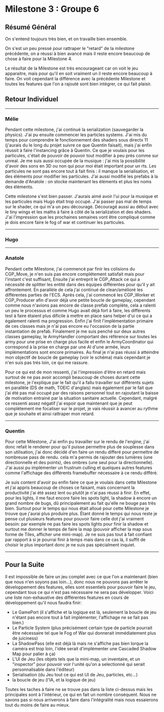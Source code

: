 # Milestone 3 : Groupe 6

## Résumé Général

On s'entend toujours très bien, et on travaille bien ensemble.

On s'est un peu pressé pour rattraper le "retard" de la milestone précédente, on a réussi à bien avancé mais il reste encore beaucoup de chose à faire pour la Milestone 4.

Le résultat de la Milestone est très encourageant car on voit le jeu apparaitre, mais pour qu'il en soit vraiment un il reste encore beaucoup à faire.
On voit cependant la différence avec la précédente Milestone et toutes les features que l'on a rajouté sont bien intégrer, ce qui fait plaisir.

## Retour Individuel

___

### Mélie

Pendant cette milestone, j'ai continué la serialization (sauvegarder la physics).
J'ai pu ensuite commencer les particles systems.
J'ai mis du temps pour comprendre le fonctionnement des shaders sous directx 11 (j'aurais du le long du projet suivre ce que Quentin faisait), mais j'ai enfin réussit à faire l'instancing grâce à Quentin.
Ce que je voulais pour les particules, c'était de pouvoir de pouvoir tout modifier à peu près comme sur unreal.
Je me suis aussi occupée de la musique : j'ai mis la possibilité d'avoir des sons en 3D ou non qui pour moi était important pour un rts.
Les particules ne sont pas encore tout à fait finis : il manque la serialisation, et des éléments pour modifier les particules.
J'ai aussi modifié les prefabs à la demande d'Anatole : on stocke maintenant les éléments et plus les noms des éléments.

Cette milestone s'est bien passer. J'aurais aimé avoir l'ui pour la musique et les particules mais Hugo était trop occupé.
J'ai passer pas mal de temps sur le shader, ce qui m'a un peu découragé. Découragé aussi au début avec le tiny wings et les maths à faire à côté de la serialization et des shaders.
J'ai l'impression que les prochaines semaines vont être compliqué comme je dois encore faire le fog of war et continuer les particules.

___

### Hugo

___

### Anatole

Pendant cette Milestone, j'ai commencé par finir les colisions du CGP_Move, je n'en suis pas encore complétement satisfait mais pour l'instant c'est suffisant, Ensuite j'ai entreprit le CGP_Attack ce qui a nécessité de splitter les entité dans des équipes différentes pour qu'il y ait affrontement. En parallèle de cela j'ai continué de clean/amélioré les différentes parties de l'ECS. Après cela, j'ai commencé les CGP_Worker et CGP_Producer afin d'avoir déjà une petite boucle de gameplay, cependant comme nous n'avions pas encore de classe prefab complète, cela a ralenti un peu le processus et comme Hugo avait déjà fort à faire, les différents test à faire étaient plus dificile à mettre en place sans helper d'ui ce qui a également ralenti ma progression. Enfin j'ai finit l'implémentation primaire de ces classes mais je n'ai pas encore eu l'occasion de la partie instantiation de prefab. Finalement je me suis penché sur deux autres classes gameplay, le ArmyHandler comportant des référence sur toutes les army pour une prise en charge plus facile et enfin le ArmyCoordinator qui correspond à la prise en charge par une AI d'une armée, leurs implémentations sont encore primaires.
Au final je n'ai pas réussi à atteindre mon objectif de boucle de gameplay (voir le schéma) mais cependant je n'en suis pas trés loin, ce qui me rassure.

Pour ce qui est de mon ressenti, j'ai l'impression d'être en retard mais surtout de ne pas avoir accompli beaucoup de choses durant cette milestone, je l'explique par le fait qu'il a fallu travailler sur différents sujets en parallèle (DS de math, TOEIC d'anglais) mais également par le fait que j'ai été pas mal occupé par des raisons personnel tout en rajoutant la baisse de motivation entrainé par la situation sanitaire actuelle. Cependant, malgré ce ressenti assez négatif j'ai espoir que maintenant que je peut complétement me focaliser sur le projet, je vais réussir à avancer au rythme que je souhaite et ainsi rattraper mon retard.

___

### Quentin

Pour cette Milestone, J'ai enfin pu travailler sur le rendu de l'engine, j'ai donc refait le renderer pour qu'il puisse permettre plus de souplesse dans son utilisation, j'ai donc décidé d'en faire un rendu differé pour permettre de nombreuse pass de rendu. cela m'a permis de rajouter des lumières (une directionnelle et des points), des ombres (une seul pour la directionnelle). J'ai aussi pu implémenter un frustrum culling et quelques autres features comme l'affichage des différents framebuffer nécessaire à ce rendu différé.

Je suis content d'avoir pu enfin faire ce que je voulais dans cette Milestone et j'ai appris beaucoup de choses ce faisant, mais concernant la productivité j'ai été assez lent ou plutôt je n'ai pas réussi à finir.
En effet, pour les lights, il me faut encore faire les spots light, la shadow à encore un grand nombre de bugs, dû principalement au fait qu'elle ne bouge pas très bien. Surtout pour le temps qui nous était alloué pour cette Milestone je trouve que j'aurai plus produire plus. Étant donné le temps qui nous reste je pense cut plusieurs features pour pouvoir faire celle dot j'ai vraiment besoin: par exemple ne pas faire les spots lights pour finir la shadow et surtout me donner le temps de faire la map (pouvoir afficher la map sous forme de Tiles, afficher une mini-map). Je ne suis pas tout à fait confiant par rapport à si je pourrai finir à temps mais dans ce cas là, il suffit de choisir le plus important donc je ne suis pas spécialment inquiet.

___

## Pour la Suite

Il est impossible de faire un jeu complet avec ce que l'on a maintenant (bien que nous n'en soyons pas loin...), donc nous ne pouvons pas arrêter le développement des features, elles sont essentiels pour pouvoir faire le jeu, cependant tous ce qui n'est pas nécessaire ne sera pas développer. Voici une liste non-exhaustive des différentes features en cours de développement qu'il nous faudra finir:

- Le GamePort (il s'affiche et la logique est là, seulement la boucle de jeu n'étant pas encore tout à fait implémenter, l'affichage ne se fait pas bien.)
- Le Particle System (plus précisément certain type de particle pourrait être nécessaire tel que le Fog of War qui donnerait immédiatement plus de juiciness)
- La ShadowPass (elle est déjà là mais ne s'affiche pas bien lorque la caméra est trop loin, l'idée serait d'implémenter une Cascaded Shadow Map pour palier à ça)
- L'UI de Jeu (les objets tels que la mini-map, un inventaire, et un "inspector" pour pouvoir voir l'unité qu'on a selectionné qui serait personnalisable dans l'éditeur)
- Serialisation (du Jeu tout ce qui est UI de Jeu, particles, etc...)
- la boucle de jeu (l'IA, et la logique de jeu)

Toutes les taches à faire ne se trouve pas dans la liste ci-dessus mais les principales sont à l'intérieur, ce qui en fait un nombre conséquent.
Nous ne savons pas si nous arriverons à faire dans l'intégralité mais nous essaierons tout du moins de faire au mieux.
